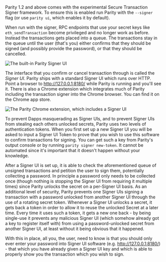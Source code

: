 Parity 1.2 and above comes with the experimental Secure Transaction Signer framework. To ensure this is enabled run Parity with the `--signer` flag (or use `parity ui`, which enables it by default).

When run with the signer, RPC endpoints that use your secret keys like `eth_sendTransaction` become privileged and no longer work as before. Instead the transactions gets placed into a queue. The transactions stay in the queue until the user (that's you) either confirms that they should be signed (and possibly provide the password), or that they should be cancelled.

![The built-in Parity Signer UI](https://cloud.githubusercontent.com/assets/138296/16358887/59327b7c-3b22-11e6-862c-17a59a0e5155.png)

The interface that you confirm or cancel transaction through is called the *Signer UI*. Parity ships with a standard Signer UI which runs over HTTP. Point a browser to http://127.0.0.1:8180/ while Parity is running and you'll see it. There is also a Chrome extension which integrates much of Parity including the transaction signer into the Chrome browser. You can find it on the Chrome app store.

![The Parity Chrome extension, which includes a Signer UI](https://cloud.githubusercontent.com/assets/138296/16358885/1a5485da-3b22-11e6-9e65-26418e14f108.png)

To prevent Dapps masquerading as Signer UIs, and to prevent Signer UIs from stealing each others unlocked secrets, Parity uses two levels of authentication tokens. When you first set up a new Signer UI you will be asked to input a Signer UI Token to prove that you wish to use this software to confirm transactions for signing. You can get such a key from Parity's output console or by running `parity signer new-token`. It cannot be automated since it's important that it doesn't happen without your knowledge.

After a Signer UI is set up, it is able to check the aforementioned queue of unsigned transactions and petition the user to sign them, potentially collecting a password. In principle a password only needs to be collected once (though nothing is stopping the Signer UI from requiring it multiple times) since Parity unlocks the secret on a per-Signer UI basis. As an additional level of security, Parity prevents one Signer UIs signing a transaction with a password unlocked from another Signer UI through the use of a rotating secret token. Whenever a Signer UI unlocks a secret, it gets back a token in order to allow it to reuse the unlocked Secret at a later time. Every time it uses such a token, it gets a new one back - by being single-use it prevents any malicious Signer UI (which somehow already got a key to register itself with) from using a password-unlocked secret from another Signer UI, at least without it being obvious that it happened.

With this in place, all you, the user, need to know is that you should only ever enter your password into Signer UI software (e.g. http://127.0.0.1:8180/) - that which you have already given a Signer UI key and which is able to properly show you the transaction which you wish to sign.